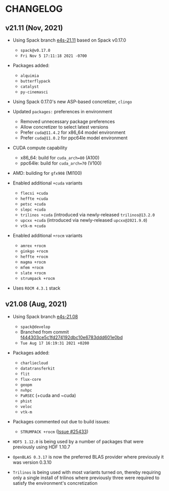 CHANGELOG
=========

v21.11 (Nov, 2021)
----------------------

- Using Spack branch [e4s-21.11](https://github.com/spack/spack/tree/e4s-21.11) based on Spack v0.17.0
  - `spack@v0.17.0`
  - `Fri Nov 5 17:11:18 2021 -0700`

- Packages added:
  - `alquimia`
  - `butterflypack`
  - `catalyst`
  - `py-cinemasci`

- Using Spack 0.17.0's new ASP-based concretizer, `clingo`

- Updated `packages:` preferences in environment
  - Removed unnecessary package preferences
  - Allow concretizer to select latest versions
  - Prefer `cuda@11.4.2` for x86_64 model environment
  - Prefer `cuda@11.0.2` for ppc64le model environment

- CUDA compute capability
  - x86_64: build for `cuda_arch=80` (A100)
  - ppc64le: build for `cuda_arch=70` (V100)

- AMD: building for `gfx908` (MI100)

- Enabled additional `+cuda` variants
  - `flecsi +cuda`
  - `heffte +cuda`
  - `petsc +cuda`
  - `slepc +cuda`
  - `trilinos +cuda` (introduced via newly-released `trilinos@13.2.0`
  - `upcxx +cuda` (introduced via newly-released `upcxx@2021.9.0`)
  - `vtk-m +cuda`

- Enabled additional `+rocm` variants
  - `amrex +rocm`
  - `ginkgo +rocm`
  - `heffte +rocm`
  - `magma +rocm`
  - `mfem +rocm`
  - `slate +rocm`
  - `strumpack +rocm`

- Uses `ROCM 4.3.1` stack


v21.08 (Aug, 2021)
----------------------

- Using Spack branch [e4s-21.08](https://github.com/spack/spack/tree/e4s-21.08)
  - `spack@develop`
  - Branched from commit [f444303ce5c1fd274192dbc10e6783ddd601e0bd](https://github.com/spack/spack/commit/f444303ce5c1fd274192dbc10e6783ddd601e0bd)
  - `Tue Aug 17 16:19:31 2021 +0200`

- Packages added:
  - `charliecloud`
  - `datatransferkit`
  - `flit`
  - `flux-core`
  - `geopm`
  - `nvhpc`
  - `PaRSEC` (+cuda and ~cuda)
  - `phist`
  - `veloc`
  - `vtk-m`

- Packages commented out due to build issues:
  - `STRUMPACK +rocm` ([Issue #25433](https://github.com/spack/spack/issues/25433))

- `HDF5 1.12.0` is being used by a number of packages that were previously using HDF 1.10.7
- `OpenBLAS 0.3.17` is now the preferred BLAS provider where previously it was version 0.3.10
- `Trilinos` is being used with most variants turned on, thereby requiring only a single install of trilinos where previously three were required to satisfy the environment's concretization
